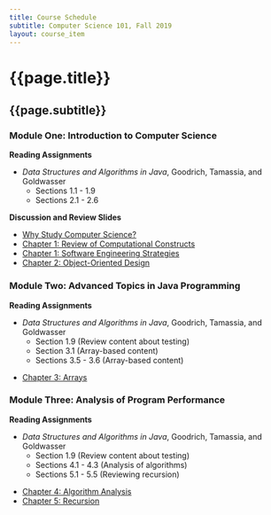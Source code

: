 ```yaml
---
title: Course Schedule
subtitle: Computer Science 101, Fall 2019
layout: course_item
---
```


# {{page.title}}
## {{page.subtitle}}

### Module One: Introduction to Computer Science

**Reading Assignments**

- <em>Data Structures and Algorithms in Java</em>, Goodrich, Tamassia, and Goldwasser
  - Sections 1.1 - 1.9
  - Sections 2.1 - 2.6

**Discussion and Review Slides**

<ul>

<li> <a target="_blank" rel="noopener" href="{{site.baseurl}}teaching/cs101F2019/provide/slides/cs101_whystudycomputerscience.html">Why Study Computer Science?</a>

<li> <a target="_blank" rel="noopener" href="{{site.baseurl}}teaching/cs101F2019/provide/slides/cs101_chapter1.html">Chapter 1: Review of Computational Constructs</a>

<li> <a target="_blank" rel="noopener" href="{{site.baseurl}}teaching/cs101F2019/provide/slides/cs101_chapter1_sd.html">Chapter 1: Software Engineering Strategies</a>

<li> <a target="_blank" rel="noopener" href="{{site.baseurl}}teaching/cs101F2019/provide/slides/cs101_chapter2.html">Chapter 2: Object-Oriented Design</a>

</ul>

### Module Two: Advanced Topics in Java Programming

**Reading Assignments**

- <em>Data Structures and Algorithms in Java</em>, Goodrich, Tamassia, and Goldwasser
    - Section 1.9 (Review content about testing)
    - Section 3.1 (Array-based content)
    - Sections 3.5 - 3.6 (Array-based content)

<ul>

<li> <a target="_blank" rel="noopener" href="{{site.baseurl}}teaching/cs101F2019/provide/slides/cs101_chapter3.html">Chapter 3: Arrays</a>

</ul>

### Module Three: Analysis of Program Performance

**Reading Assignments**

- <em>Data Structures and Algorithms in Java</em>, Goodrich, Tamassia, and Goldwasser
    - Section 1.9 (Review content about testing)
    - Sections 4.1 - 4.3 (Analysis of algorithms)
    - Sections 5.1 - 5.5 (Reviewing recursion)

<ul>

<li> <a target="_blank" rel="noopener" href="{{site.baseurl}}teaching/cs101F2019/provide/slides/cs101_chapter4.html">Chapter 4: Algorithm Analysis</a>
<li> <a target="_blank" rel="noopener" href="{{site.baseurl}}teaching/cs101F2019/provide/slides/cs101_chapter5.html">Chapter 5: Recursion</a>

</ul>
